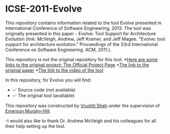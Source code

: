 # ICSE-2011-Evolve
This repository contains information related to the tool Evolve presented in International Conference of Software Engineering, 2013. The tool was originally presented in this paper - Evolve: Tool Support for Architecture Evolution (link: McVeigh, Andrew, Jeff Kramer, and Jeff Magee. "Evolve: tool support for architecture evolution." Proceedings of the 33rd International Conference on Software Engineering. ACM, 2011.). 

This repository is not the original repository for this tool. 
*[Here are some links to the original project: The Official Project Page](http://www.intrinsarc.com/backbone/research) 
*[The link to the original paper](http://dl.acm.org/citation.cfm?id=1985990)
*[The link to the video of the tool](http://www.youtube.com/watch?v=fRAp4no3hFs&hd=1)


 In this repository, for Evolve you will find:
 * :white_check_mark: Source code (not available)
 * :white_check_mark: The original tool (available)
 
 This repository was constructed by [Vrushti Shah](https://github.com/vrushti1991) under the supervision of [Emerson Murphy-Hill](https://github.com/CaptainEmerson).  
 
-I would also like to thank Dr. Andrew McVeigh and his colleagues for all their help setting up the tool.
 
